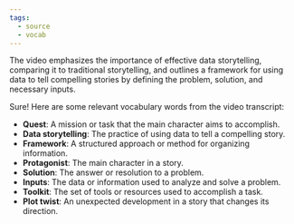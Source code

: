 ```yaml
---
tags:
  - source
  - vocab
---
```

The video emphasizes the importance of effective data storytelling, comparing it to traditional storytelling, and outlines a framework for using data to tell compelling stories by defining the problem, solution, and necessary inputs.

Sure! Here are some relevant vocabulary words from the video transcript:

- **Quest**: A mission or task that the main character aims to accomplish.
- **Data storytelling**: The practice of using data to tell a compelling story.
- **Framework**: A structured approach or method for organizing information.
- **Protagonist**: The main character in a story.
- **Solution**: The answer or resolution to a problem.
- **Inputs**: The data or information used to analyze and solve a problem.
- **Toolkit**: The set of tools or resources used to accomplish a task.
- **Plot twist**: An unexpected development in a story that changes its direction.